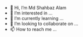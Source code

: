 - 👋 Hi, I’m Md Shahbaz Alam
- 👀 I’m interested in ...
- 🌱 I’m currently learning ...
- 💞️ I’m looking to collaborate on ...
- 📫 How to reach me ...

<!---
Shahbazequbal/Shahbazequbal is a ✨ special ✨ repository because its `README.md` (this file) appears on your GitHub profile.
You can click the Preview link to take a look at your changes.
--->
